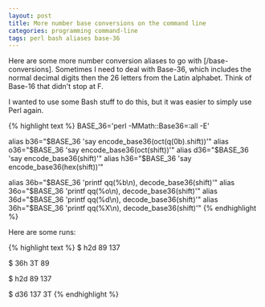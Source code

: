 ```yaml
---
layout: post
title: More number base conversions on the command line
categories: programming command-line
tags: perl bash aliases base-36
---
```


Here are some more number conversion aliases to go with [/base-conversions]. Sometimes I need to deal with Base-36, which includes the normal decimal digits then the 26 letters from the Latin alphabet. Think of Base-16 that didn't stop at F.

<!--more-->

I wanted to use some Bash stuff to do this, but it was easier to simply use Perl again.

{% highlight text %}
BASE_36='perl -MMath::Base36=:all -E'

alias b36="$BASE_36 'say encode_base36(oct(q(0b).shift))'"
alias o36="$BASE_36 'say encode_base36(oct(shift))'"
alias d36="$BASE_36 'say encode_base36(shift)'"
alias h36="$BASE_36 'say encode_base36(hex(shift))'"

alias 36b="$BASE_36 'printf qq(%b\n), decode_base36(shift)'"
alias 36o="$BASE_36 'printf qq(%o\n), decode_base36(shift)'"
alias 36d="$BASE_36 'printf qq(%d\n), decode_base36(shift)'"
alias 36h="$BASE_36 'printf qq(%X\n), decode_base36(shift)'"
{% endhighlight %}

Here are some runs:

{% highlight text %}
$ h2d 89
137

$ 36h 3T
89

$ h2d 89
137

$ d36 137
3T
{% endhighlight %}
